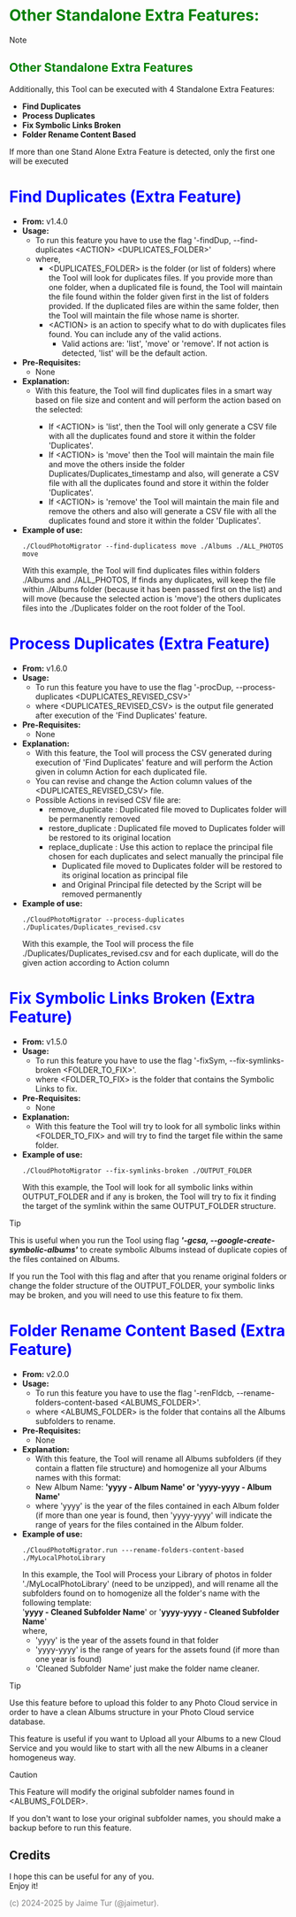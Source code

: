 # <span style="color:green">Other Standalone Extra Features:</span>

> [!NOTE]
> ## <span style="color:green">Other Standalone Extra Features</span>
>Additionally, this Tool can be executed with 4 Standalone Extra Features: 
> 
> - **Find Duplicates** 
> - **Process Duplicates** 
> - **Fix Symbolic Links Broken** 
> - **Folder Rename Content Based** 
>
> If more than one Stand Alone Extra Feature is detected, only the first one will be executed


# <span style="color:blue"> Find Duplicates (Extra Feature)</span>
- **From:** v1.4.0
- **Usage:**
  - To run this feature you have to use the flag '-findDup, --find-duplicates \<ACTION> \<DUPLICATES_FOLDER>'
  - where, 
      - \<DUPLICATES_FOLDER> is the folder (or list of folders) where the Tool will look for duplicates files. If you provide more than one folder, when a duplicated file is found, the Tool will maintain the file found within the folder given first in the list of folders provided. If the duplicated files are within the same folder, then the Tool will maintain the file whose name is shorter.
      - \<ACTION> is an action to specify what to do with duplicates files found. You can include any of the valid actions. 
        - Valid actions are: 'list', 'move' or 'remove'. If not action is detected, 'list' will be the default action.
- **Pre-Requisites:**
  - None
- **Explanation:**
  - With this feature, the Tool will find duplicates files in a smart way based on file size and content and will perform the action based on the <ACTION> selected:
    - If \<ACTION> is 'list', then the Tool will only generate a CSV file with all the duplicates found and store it within the folder 'Duplicates'. 
    - If \<ACTION> is 'move' then the Tool will maintain the main file and move the others inside the folder Duplicates/Duplicates_timestamp and also, will generate a CSV file with all the duplicates found and store it within the folder 'Duplicates'. 
    - If \<ACTION> is 'remove' the Tool will maintain the main file and remove the others and also will generate a CSV file with all the duplicates found and store it within the folder 'Duplicates'.
- **Example of use:**
  ```
  ./CloudPhotoMigrator --find-duplicatess move ./Albums ./ALL_PHOTOS move
  ```
  With this example, the Tool will find duplicates files within folders ./Albums and ./ALL_PHOTOS,
  If finds any duplicates, will keep the file within ./Albums folder (because it has been passed first on the list)
  and will move (because the selected action is 'move') the others duplicates files into the ./Duplicates folder on the root folder of the Tool.


# <span style="color:blue"> Process Duplicates (Extra Feature)</span>
- **From:** v1.6.0
- **Usage:**
  - To run this feature you have to use the flag '-procDup, --process-duplicates <DUPLICATES_REVISED_CSV>'
  - where <DUPLICATES_REVISED_CSV> is the output file generated after execution of the 'Find Duplicates' feature.
- **Pre-Requisites:**
  - None
- **Explanation:**
  - With this feature, the Tool will process the CSV generated during execution of 'Find Duplicates' feature and will perform the Action given in column Action for each duplicated file.
  - You can revise and change the Action column values of the <DUPLICATES_REVISED_CSV> file.
  - Possible Actions in revised CSV file are:
      - remove_duplicate  : Duplicated file moved to Duplicates folder will be permanently removed
      - restore_duplicate : Duplicated file moved to Duplicates folder will be restored to its original location
      - replace_duplicate : Use this action to replace the principal file chosen for each duplicates and select manually the principal file
          - Duplicated file moved to Duplicates folder will be restored to its original location as principal file
          - and Original Principal file detected by the Script will be removed permanently
- **Example of use:**
  ```
  ./CloudPhotoMigrator --process-duplicates ./Duplicates/Duplicates_revised.csv
  ```
  With this example, the Tool will process the file ./Duplicates/Duplicates_revised.csv
  and for each duplicate, will do the given action according to Action column


# <span style="color:blue"> Fix Symbolic Links Broken (Extra Feature)</span>
- **From:** v1.5.0
- **Usage:**
  - To run this feature you have to use the flag '-fixSym, --fix-symlinks-broken <FOLDER_TO_FIX>'.
  - where <FOLDER_TO_FIX> is the folder that contains the Symbolic Links to fix.
- **Pre-Requisites:**
  - None
- **Explanation:**
  - With this feature the Tool will try to look for all symbolic links within <FOLDER_TO_FIX> and will try to find the target file within the same folder.
- **Example of use:**
  ```
  ./CloudPhotoMigrator --fix-symlinks-broken ./OUTPUT_FOLDER 
  ```
  With this example, the Tool will look for all symbolic links within OUTPUT_FOLDER and if any is broken,
  the Tool will try to fix it finding the target of the symlink within the same OUTPUT_FOLDER structure.

> [!TIP]  
> This is useful when you run the Tool using flag _**'-gcsa, --google-create-symbolic-albums'**_ to create symbolic Albums instead of duplicate copies of the files contained on Albums.  
> 
> If you run the Tool with this flag and after that you rename original folders or change the folder structure of the OUTPUT_FOLDER, your symbolic links may be broken, and you will need to use this feature to fix them.


# <span style="color:blue"> Folder Rename Content Based (Extra Feature)</span>
- **From:** v2.0.0
- **Usage:**
  - To run this feature you have to use the flag '-renFldcb, --rename-folders-content-based <ALBUMS_FOLDER>'.
  - where <ALBUMS_FOLDER> is the folder that contains all the Albums subfolders to rename.
- **Pre-Requisites:**
  - None
- **Explanation:**
  - With this feature, the Tool will rename all Albums subfolders (if they contain a flatten file structure) and homogenize all your Albums names with this format:  
  - New Album Name: **'yyyy - Album Name' or 'yyyy-yyyy - Album Name'**  
  - where 'yyyy' is the year of the files contained in each Album folder (if more than one year is found, then 'yyyy-yyyy' will indicate the range of years for the files contained in the Album folder.
- **Example of use:**
  ```
  ./CloudPhotoMigrator.run ---rename-folders-content-based ./MyLocalPhotoLibrary
  ```
  In this example, the Tool will Process your Library of photos in folder './MyLocalPhotoLibrary' (need to be unzipped), and will rename all the subfolders found on to homogenize all the folder's name with the following template:  
  '**yyyy - Cleaned Subfolder Name**' or '**yyyy-yyyy - Cleaned Subfolder Name**'  
   where, 
  - 'yyyy' is the year of the assets found in that folder
  - 'yyyy-yyyy' is the range of years for the assets found (if more than one year is found)  
  - 'Cleaned Subfolder Name' just make the folder name cleaner.  

> [!TIP]  
> Use this feature before to upload this folder to any Photo Cloud service in order to have a clean Albums structure in your Photo Cloud service database.  
> 
> This feature is useful if you want to Upload all your Albums to a new Cloud Service and you would like to start with all the new Albums in a cleaner homogeneus way.  

> [!CAUTION]  
> This Feature will modify the original subfolder names found in <ALBUMS_FOLDER>. 
> 
> If you don't want to lose your original subfolder names, you should make a backup before to run this feature.


## Credits
I hope this can be useful for any of you.  
Enjoy it!

<span style="color:grey">(c) 2024-2025 by Jaime Tur (@jaimetur).</span>  
